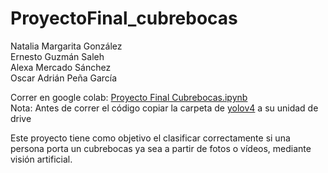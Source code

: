 # ProyectoFinal_cubrebocas
Natalia Margarita González <br>
Ernesto Guzmán Saleh <br>
Alexa Mercado Sánchez <br>
Oscar Adrián Peña García <br>

Correr en google colab: [Proyecto Final Cubrebocas.ipynb](https://colab.research.google.com/drive/1v51qxZ_nZFyqjny_JF15ECiarwJs8H_3?usp=sharing) <br>
Nota: Antes de correr el código copiar la carpeta de [yolov4](https://drive.google.com/drive/folders/1D2H_AkJhzv5DKhmQzYxamMgeEg0FFVx6) a su unidad de drive


Este proyecto tiene como objetivo el clasificar correctamente si una persona porta un cubrebocas ya sea a partir de fotos o vídeos, mediante visión artificial.
